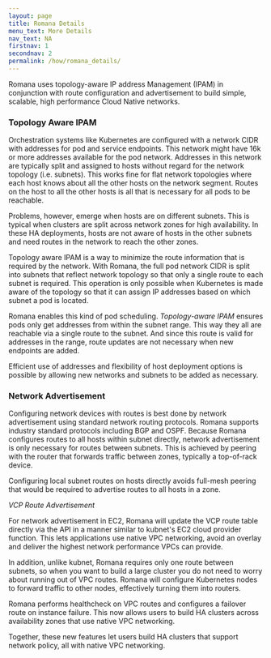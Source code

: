 ```yaml
---
layout: page
title: Romana Details
menu_text: More Details
nav_text: NA
firstnav: 1
secondnav: 2
permalink: /how/romana_details/
---
```


Romana uses topology-aware IP address Management (IPAM) in conjunction with route configuration and advertisement to build simple, scalable, high performance Cloud Native networks.

### Topology Aware IPAM 

Orchestration systems like Kubernetes are configured with a network CIDR with addresses for pod and service endpoints. This network might have 16k or more addresses available for the pod network. Addresses in this network are typically split and assigned to hosts without regard for the network topology (i.e. subnets). This works fine for flat network topologies where each host knows about all the other hosts on the network segment. Routes on the host to all the other hosts is all that is necessary for all pods to be reachable. 

Problems, however, emerge when hosts are on different subnets. This is typical when clusters are split across network zones for high availability. In these HA deployments, hosts are not aware of hosts in the other subnets and need routes in the network to reach the other zones. 

Topology aware IPAM is a way to minimize the route information that is required by the network. With Romana, the full pod network CIDR is split into subnets that reflect network topology so that only a single route to each subnet is required. This operation is only possible when Kubernetes is made aware of the topology so that it can assign IP addresses based on which subnet a pod is located.

Romana enables this kind of pod scheduling. *Topology-aware IPAM* ensures pods only get addresses from within the subnet range. This way they all are reachable via a single route to the subnet. And since this route is valid for addresses in the range, route updates are not necessary when new endpoints are added.

Efficient use of addresses and flexibility of host deployment options is possible by allowing new networks and subnets to be added as necessary. 

### Network Advertisement 

Configuring network devices with routes is best done by network advertisement using standard network routing protocols. Romana supports industry standard protocols including BGP and OSPF. Because Romana configures routes to all hosts within subnet directly, network advertisement is only necessary for routes between subnets. This is achieved by peering with the router that forwards traffic between zones, typically a top-of-rack device.

Configuring local subnet routes on hosts directly avoids full-mesh peering that would be required to advertise routes to all hosts in a zone. 

*VCP Route Advertisement* 

For network advertisement in EC2, Romana will update the VCP route table directly via the API in a manner similar to kubnet's EC2 cloud provider function. This lets applications use native VPC networking, avoid an overlay and deliver the highest network performance VPCs can provide.

In addition, unlike kubnet, Romana requires only one route between subnets, so when you want to build a large cluster you do not need to worry about running out of VPC routes. Romana will configure Kubernetes nodes to forward traffic to other nodes, effectively turning them into routers.

Romana performs healthcheck on VPC routes and configures a failover route on instance failure. This now allows users to build HA clusters across availability zones that use native VPC networking.

Together, these new features let users build HA clusters that support network policy, all with native VPC networking.
